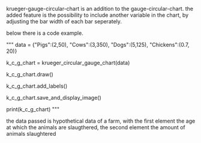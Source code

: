 krueger-gauge-circular-chart is an addition to the gauge-circular-chart. 
the added feature is the possibility to include another variable in the chart, by adjusting the bar width of each bar seperately.

below there is a code example. 

    
    
"""
data = {"Pigs":(2,50), "Cows":(3,350), "Dogs":(5,125), "Chickens":(0.7, 20)}

k_c_g_chart = krueger_circular_gauge_chart(data)

k_c_g_chart.draw()

k_c_g_chart.add_labels()

k_c_g_chart.save_and_display_image()

print(k_c_g_chart)
"""
        
the data passed is hypothetical data of a farm, with the first element the age at which the animals are slaugthered, the second element the amount of animals slaughtered
